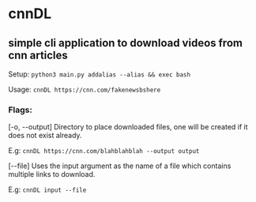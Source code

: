 # cnnDL
## simple cli application to download videos from cnn articles

Setup: `python3 main.py addalias --alias && exec bash`

Usage: `cnnDL https://cnn.com/fakenewsbshere`

### Flags: 
[-o, --output] Directory to place downloaded files, one will be created if it does not exist already.

E.g: `cnnDL https://cnn.com/blahblahblah --output output`

[--file] Uses the input argument as the name of a file which contains multiple links to download.

E.g: `cnnDL input --file`

